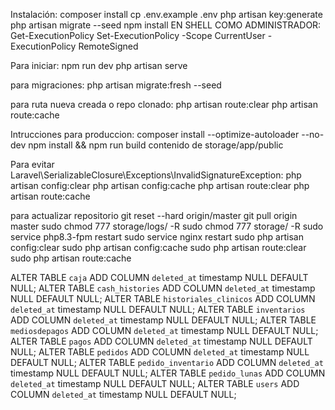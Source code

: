 Instalación: composer install cp .env.example .env php artisan key:generate php artisan migrate --seed npm install EN SHELL COMO ADMINISTRADOR: Get-ExecutionPolicy Set-ExecutionPolicy -Scope CurrentUser -ExecutionPolicy RemoteSigned

Para iniciar: npm run dev php artisan serve

para migraciones: php artisan migrate:fresh --seed

para ruta nueva creada o repo clonado: php artisan route:clear php artisan route:cache

Intrucciones para produccion: composer install --optimize-autoloader --no-dev npm install && npm run build contenido de storage/app/public

Para evitar Laravel\SerializableClosure\Exceptions\InvalidSignatureException:
php artisan config:clear
php artisan config:cache
php artisan route:clear
php artisan route:cache


para actualizar repositorio
git reset --hard origin/master
git pull origin master
sudo chmod 777 storage/logs/ -R
sudo chmod 777 storage/ -R
sudo service php8.3-fpm restart
sudo service nginx restart
sudo php artisan config:clear
sudo php artisan config:cache
sudo php artisan route:clear
sudo php artisan route:cache


ALTER TABLE `caja` ADD COLUMN `deleted_at` timestamp NULL DEFAULT NULL;
ALTER TABLE `cash_histories` ADD COLUMN `deleted_at` timestamp NULL DEFAULT NULL;
ALTER TABLE `historiales_clinicos` ADD COLUMN `deleted_at` timestamp NULL DEFAULT NULL;
ALTER TABLE `inventarios` ADD COLUMN `deleted_at` timestamp NULL DEFAULT NULL;
ALTER TABLE `mediosdepagos` ADD COLUMN `deleted_at` timestamp NULL DEFAULT NULL;
ALTER TABLE `pagos` ADD COLUMN `deleted_at` timestamp NULL DEFAULT NULL;
ALTER TABLE `pedidos` ADD COLUMN `deleted_at` timestamp NULL DEFAULT NULL;
ALTER TABLE `pedido_inventario` ADD COLUMN `deleted_at` timestamp NULL DEFAULT NULL;
ALTER TABLE `pedido_lunas` ADD COLUMN `deleted_at` timestamp NULL DEFAULT NULL;
ALTER TABLE `users` ADD COLUMN `deleted_at` timestamp NULL DEFAULT NULL;